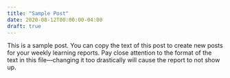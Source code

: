 ```yaml
---
title: "Sample Post"
date: 2020-08-12T00:00:00-04:00
draft: true
---
```


This is a sample post. You can copy the text of this post to create new posts for your weekly learning reports. Pay close attention to the format of the text in this file—changing it too drastically will cause the report to not show up.
